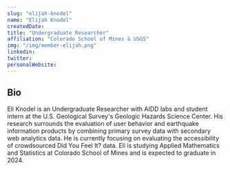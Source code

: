 ```yaml
---
slug: "elijah-knodel"
name: "Elijah Knodel"
createdDate:
title: "Undergraduate Researcher"
affiliation: "Colorado School of Mines & USGS"
img: "/img/member-elijah.png"
linkedin: 
twitter: 
personalWebsite: 
---
```

## Bio

Eli Knodel is an Undergraduate Researcher with AIDD labs and student intern at the U.S. Geological Survey's Geologic Hazards Science Center. 
His research surrounds the evaluation of user behavior and earthquake information products by combining primary survey data with secondary web analytics data.
He is currently focusing on evaluating the accessibility of crowdsourced Did You Feel It? data.
Eli is studying Applied Mathematics and Statistics at Colorado School of Mines and is expected to graduate in 2024.
